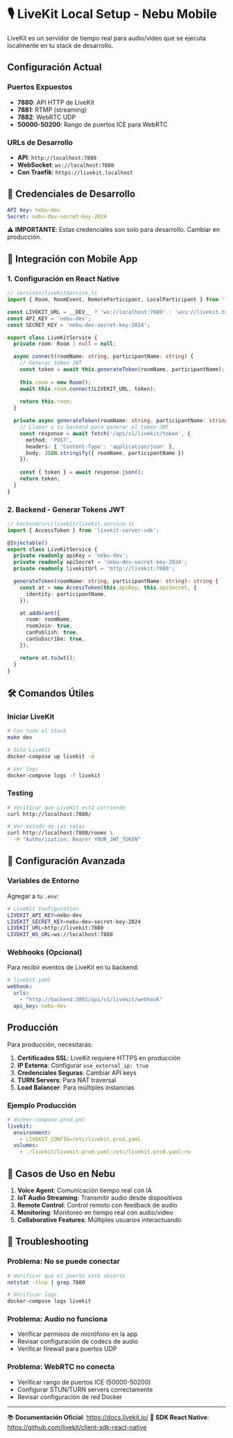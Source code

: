 # 🎙️ LiveKit Local Setup - Nebu Mobile

LiveKit es un servidor de tiempo real para audio/video que se ejecuta localmente en tu stack de desarrollo.

##  Configuración Actual

### Puertos Expuestos
- **7880**: API HTTP de LiveKit
- **7881**: RTMP (streaming)
- **7882**: WebRTC UDP
- **50000-50200**: Rango de puertos ICE para WebRTC

### URLs de Desarrollo
- **API**: `http://localhost:7880`
- **WebSocket**: `ws://localhost:7880`
- **Con Traefik**: `https://livekit.localhost`

## 🔑 Credenciales de Desarrollo

```yaml
API Key: nebu-dev
Secret: nebu-dev-secret-key-2024
```

⚠️ **IMPORTANTE**: Estas credenciales son solo para desarrollo. Cambiar en producción.

## 📱 Integración con Mobile App

### 1. Configuración en React Native

```typescript
// services/livekitService.ts
import { Room, RoomEvent, RemoteParticipant, LocalParticipant } from 'livekit-client';

const LIVEKIT_URL = __DEV__ ? 'ws://localhost:7880' : 'wss://livekit.tu-dominio.com';
const API_KEY = 'nebu-dev';
const SECRET_KEY = 'nebu-dev-secret-key-2024';

export class LiveKitService {
  private room: Room | null = null;

  async connect(roomName: string, participantName: string) {
    // Generar token JWT
    const token = await this.generateToken(roomName, participantName);
    
    this.room = new Room();
    await this.room.connect(LIVEKIT_URL, token);
    
    return this.room;
  }

  private async generateToken(roomName: string, participantName: string) {
    // Llamar a tu backend para generar el token JWT
    const response = await fetch('/api/v1/livekit/token', {
      method: 'POST',
      headers: { 'Content-Type': 'application/json' },
      body: JSON.stringify({ roomName, participantName })
    });
    
    const { token } = await response.json();
    return token;
  }
}
```

### 2. Backend - Generar Tokens JWT

```typescript
// backend/src/livekit/livekit.service.ts
import { AccessToken } from 'livekit-server-sdk';

@Injectable()
export class LiveKitService {
  private readonly apiKey = 'nebu-dev';
  private readonly apiSecret = 'nebu-dev-secret-key-2024';
  private readonly livekitUrl = 'http://livekit:7880';

  generateToken(roomName: string, participantName: string): string {
    const at = new AccessToken(this.apiKey, this.apiSecret, {
      identity: participantName,
    });

    at.addGrant({
      room: roomName,
      roomJoin: true,
      canPublish: true,
      canSubscribe: true,
    });

    return at.toJwt();
  }
}
```

## 🛠️ Comandos Útiles

### Iniciar LiveKit
```bash
# Con todo el stack
make dev

# Solo LiveKit
docker-compose up livekit -d

# Ver logs
docker-compose logs -f livekit
```

### Testing
```bash
# Verificar que LiveKit está corriendo
curl http://localhost:7880/

# Ver estado de las salas
curl http://localhost:7880/rooms \
  -H "Authorization: Bearer YOUR_JWT_TOKEN"
```

## 🔧 Configuración Avanzada

### Variables de Entorno
Agregar a tu `.env`:

```bash
# LiveKit Configuration
LIVEKIT_API_KEY=nebu-dev
LIVEKIT_SECRET_KEY=nebu-dev-secret-key-2024
LIVEKIT_URL=http://livekit:7880
LIVEKIT_WS_URL=ws://localhost:7880
```

### Webhooks (Opcional)
Para recibir eventos de LiveKit en tu backend:

```yaml
# livekit.yaml
webhook:
  urls:
    - "http://backend:3001/api/v1/livekit/webhook"
  api_key: nebu-dev
```

##  Producción

Para producción, necesitarás:

1. **Certificados SSL**: LiveKit requiere HTTPS en producción
2. **IP Externa**: Configurar `use_external_ip: true`
3. **Credenciales Seguras**: Cambiar API keys
4. **TURN Servers**: Para NAT traversal
5. **Load Balancer**: Para múltiples instancias

### Ejemplo Producción
```yaml
# docker-compose.prod.yml
livekit:
  environment:
    - LIVEKIT_CONFIG=/etc/livekit.prod.yaml
  volumes:
    - ./livekit/livekit.prod.yaml:/etc/livekit.prod.yaml:ro
```

## 🎯 Casos de Uso en Nebu

1. **Voice Agent**: Comunicación tiempo real con IA
2. **IoT Audio Streaming**: Transmitir audio desde dispositivos
3. **Remote Control**: Control remoto con feedback de audio
4. **Monitoring**: Monitoreo en tiempo real con audio/video
5. **Collaborative Features**: Múltiples usuarios interactuando

## 🐛 Troubleshooting

### Problema: No se puede conectar
```bash
# Verificar que el puerto está abierto
netstat -tlnp | grep 7880

# Verificar logs
docker-compose logs livekit
```

### Problema: Audio no funciona
- Verificar permisos de micrófono en la app
- Revisar configuración de codecs de audio
- Verificar firewall para puertos UDP

### Problema: WebRTC no conecta
- Verificar rango de puertos ICE (50000-50200)
- Configurar STUN/TURN servers correctamente
- Revisar configuración de red Docker

---

📚 **Documentación Oficial**: https://docs.livekit.io/
🔧 **SDK React Native**: https://github.com/livekit/client-sdk-react-native
